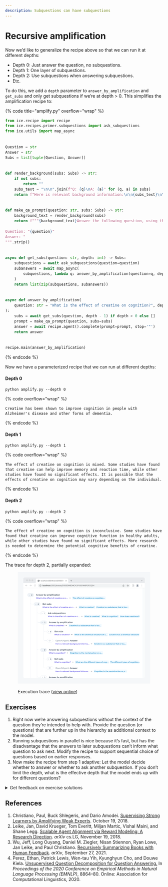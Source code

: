 ```yaml
---
description: Subquestions can have subquestions
---
```


# Recursive amplification

Now we’d like to generalize the recipe above so that we can run it at different depths:

* Depth 0: Just answer the question, no subquestions.
* Depth 1: One layer of subquestions.
* Depth 2: Use subquestions when answering subquestions.
* Etc.

To do this, we add a `depth` parameter to `answer_by_amplification` and `get_subs` and only get subquestions if we’re at depth > 0. This simplifies the amplification recipe to:

{% code title="amplify.py" overflow="wrap" %}
```python
from ice.recipe import recipe
from ice.recipes.primer.subquestions import ask_subquestions
from ice.utils import map_async


Question = str
Answer = str
Subs = list[tuple[Question, Answer]]


def render_background(subs: Subs) -> str:
    if not subs:
        return ""
    subs_text = "\n\n".join(f"Q: {q}\nA: {a}" for (q, a) in subs)
    return f"Here is relevant background information:\n\n{subs_text}\n\n"


def make_qa_prompt(question: str, subs: Subs) -> str:
    background_text = render_background(subs)
    return f"""{background_text}Answer the following question, using the background information above where helpful:

Question: "{question}"
Answer: "
""".strip()


async def get_subs(question: str, depth: int) -> Subs:
    subquestions = await ask_subquestions(question=question)
    subanswers = await map_async(
        subquestions, lambda q: answer_by_amplification(question=q, depth=depth)
    )
    return list(zip(subquestions, subanswers))


async def answer_by_amplification(
    question: str = "What is the effect of creatine on cognition?", depth: int = 1
):
    subs = await get_subs(question, depth - 1) if depth > 0 else []
    prompt = make_qa_prompt(question, subs=subs)
    answer = await recipe.agent().complete(prompt=prompt, stop='"')
    return answer


recipe.main(answer_by_amplification)
```
{% endcode %}

Now we have a parameterized recipe that we can run at different depths:

#### Depth 0

```shell
python amplify.py --depth 0
```

{% code overflow="wrap" %}
```
Creatine has been shown to improve cognition in people with Alzheimer's disease and other forms of dementia.
```
{% endcode %}

#### Depth 1

```shell
python amplify.py --depth 1
```

{% code overflow="wrap" %}
```
The effect of creatine on cognition is mixed. Some studies have found that creatine can help improve memory and reaction time, while other studies have found no significant effects. It is possible that the effects of creatine on cognition may vary depending on the individual.
```
{% endcode %}

#### Depth 2

```shell
python amplify.py --depth 2
```

{% code overflow="wrap" %}
```
The effect of creatine on cognition is inconclusive. Some studies have found that creatine can improve cognitive function in healthy adults, while other studies have found no significant effects. More research is needed to determine the potential cognitive benefits of creatine.
```
{% endcode %}

The trace for depth 2, partially expanded:

<figure><img src="../../.gitbook/assets/Screenshot JplYHNAB@2x.png" alt=""><figcaption><p>Execution trace (<a href="https://ice.ought.org/traces/01GE0W6DHC42P1931W6P2PZQ34">view online</a>)</p></figcaption></figure>

## Exercises

1. Right now we’re answering subquestions without the context of the question they’re intended to help with. Provide the question (or questions) that are further up in the hierarchy as additional context to the model.
2. Running subquestions in parallel is nice because it’s fast, but has the disadvantage that the answers to later subquestions can’t inform what question to ask next. Modify the recipe to support sequential choice of questions based on earlier responses.
3. Now make the recipe from step 1 adaptive: Let the model decide whether to answer or whether to ask another subquestion. If you don’t limit the depth, what is the effective depth that the model ends up with for different questions?

<details>

<summary>Get feedback on exercise solutions</summary>

If you want feedback on your exercise solutions, submit them through [this form](https://docs.google.com/forms/d/e/1FAIpQLSdNNHeQAT7GIzn4tdsVYCkrVEPMNaZmBFkZCAJdvTvLzUAnzQ/viewform). We—the team at Ought—are happy to give our quick take on whether you missed any interesting ideas.

</details>

## References

1. Christiano, Paul, Buck Shlegeris, and Dario Amodei. [Supervising Strong Learners by Amplifying Weak Experts](https://arxiv.org/abs/1810.08575). October 19, 2018.
2. Leike, Jan, David Krueger, Tom Everitt, Miljan Martic, Vishal Maini, and Shane Legg. [Scalable Agent Alignment via Reward Modeling: A Research Direction](https://arxiv.org/abs/1811.07871). _arXiv_ cs.LG, November 19, 2018.
3. Wu, Jeff, Long Ouyang, Daniel M. Ziegler, Nisan Stiennon, Ryan Lowe, Jan Leike, and Paul Christiano. [Recursively Summarizing Books with Human Feedback](http://arxiv.org/abs/2109.10862). _arXiv_, September 27, 2021.
4. Perez, Ethan, Patrick Lewis, Wen-tau Yih, Kyunghyun Cho, and Douwe Kiela. [Unsupervised Question Decomposition for Question Answering.](https://aclanthology.org/2020.emnlp-main.713.pdf) In _Proceedings of the 2020 Conference on Empirical Methods in Natural Language Processing (EMNLP)_, 8864–80. Online: Association for Computational Linguistics, 2020.
